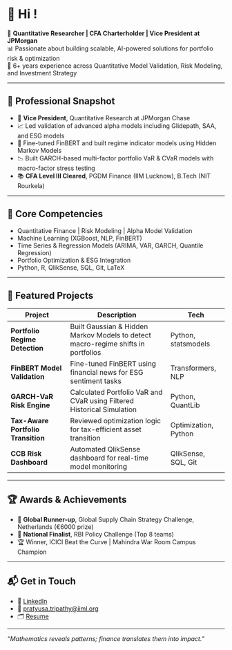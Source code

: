 # 👋 Hi !

🎯 **Quantitative Researcher | CFA Charterholder | Vice President at JPMorgan**  
📊 Passionate about building scalable, AI-powered solutions for portfolio risk & optimization  
🏦 6+ years experience across Quantitative Model Validation, Risk Modeling, and Investment Strategy

---

## 💼 Professional Snapshot

- 🧠 **Vice President**, Quantitative Research at JPMorgan Chase
- 📈 Led validation of advanced alpha models including Glidepath, SAA, and ESG models
- 🤖 Fine-tuned FinBERT and built regime indicator models using Hidden Markov Models
- 📉 Built GARCH-based multi-factor portfolio VaR & CVaR models with macro-factor stress testing
- 📚 **CFA Level III Cleared**, PGDM Finance (IIM Lucknow), B.Tech (NIT Rourkela)

---

## 🧠 Core Competencies
- Quantitative Finance | Risk Modeling | Alpha Model Validation  
- Machine Learning (XGBoost, NLP, FinBERT)  
- Time Series & Regression Models (ARIMA, VAR, GARCH, Quantile Regression)  
- Portfolio Optimization & ESG Integration  
- Python, R, QlikSense, SQL, Git, LaTeX  

---

## 🚀 Featured Projects

| Project | Description | Tech |
|--------|-------------|------|
| **Portfolio Regime Detection** | Built Gaussian & Hidden Markov Models to detect macro-regime shifts in portfolios | Python, statsmodels |
| **FinBERT Model Validation** | Fine-tuned FinBERT using financial news for ESG sentiment tasks | Transformers, NLP |
| **GARCH-VaR Risk Engine** | Calculated Portfolio VaR and CVaR using Filtered Historical Simulation | Python, QuantLib |
| **Tax-Aware Portfolio Transition** | Reviewed optimization logic for tax-efficient asset transition | Optimization, Python |
| **CCB Risk Dashboard** | Automated QlikSense dashboard for real-time model monitoring | QlikSense, SQL, Git |

---

## 🏆 Awards & Achievements

- 🥈 **Global Runner-up**, Global Supply Chain Strategy Challenge, Netherlands (€6000 prize)  
- 🏅 **National Finalist**, RBI Policy Challenge (Top 8 teams)  
- 🏆 Winner, ICICI Beat the Curve | Mahindra War Room Campus Champion  

---

## 📬 Get in Touch
- 💼 [LinkedIn](https://www.linkedin.com/in/pratyusatripathy/)
- 📧 pratyusa.tripathy@iiml.org
- 🗂 [Resume](https://github.com/pratyusa-tripathy/pratyusa-tripathy.github.io/assets/Pratyusa_Resume_July_2025.pdf)

---

_“Mathematics reveals patterns; finance translates them into impact.”_
